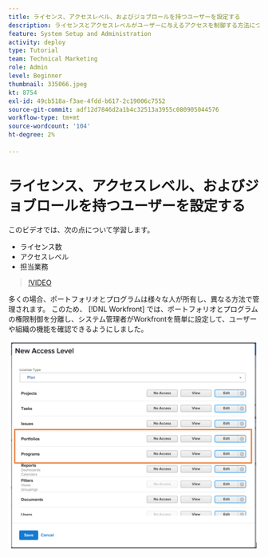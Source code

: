 ```yaml
---
title: ライセンス、アクセスレベル、およびジョブロールを持つユーザーを設定する
description: ライセンスとアクセスレベルがユーザーに与えるアクセスを制御する方法について説明します。 ジョブの役割がシステムでどのように使用されるかを説明します。
feature: System Setup and Administration
activity: deploy
type: Tutorial
team: Technical Marketing
role: Admin
level: Beginner
thumbnail: 335066.jpeg
kt: 8754
exl-id: 49cb518a-f3ae-4fdd-b617-2c19006c7552
source-git-commit: adf12d7846d2a1b4c32513a3955c080905044576
workflow-type: tm+mt
source-wordcount: '104'
ht-degree: 2%

---
```


# ライセンス、アクセスレベル、およびジョブロールを持つユーザーを設定する

このビデオでは、次の点について学習します。

* ライセンス数
* アクセスレベル
* 担当業務

>[!VIDEO](https://video.tv.adobe.com/v/335066/?quality=12)

多くの場合、ポートフォリオとプログラムは様々な人が所有し、異なる方法で管理されます。 このため、 [!DNL Workfront] では、ポートフォリオとプログラムの権限制御を分離し、システム管理者がWorkfrontを簡単に設定して、ユーザーや組織の機能を確認できるようにしました。

![[!UICONTROL Portfolio] および [!UICONTROL プログラム] ハイライト表示されている設定 [!UICONTROL 新しいアクセスレベル] window](assets/admin-fund-access-levels.png)
